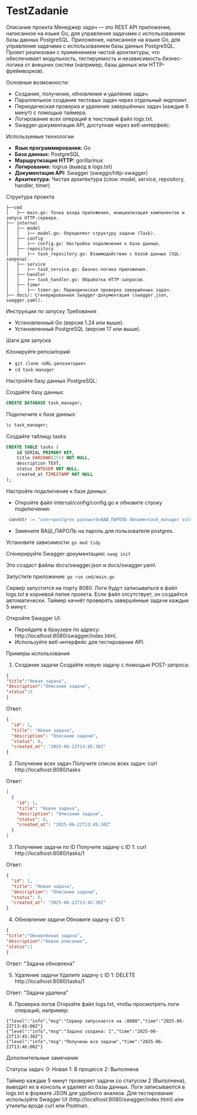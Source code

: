 ﻿# TestZadanie
Описание проекта
Менеджер задач — это REST API приложение, написанное на языке Go, для управления задачами с использованием базы данных PostgreSQL.
Приложение, написанное на языке Go, для управления задачами с использованием базы данных PostgreSQL. Проект реализован с применением чистой архитектуры, что обеспечивает модульность, тестируемость и независимость бизнес-логики от внешних систем (например, базы данных или HTTP-фреймворков). 

Основные возможности:

- Создание, получение, обновление и удаление задач.
- Параллельное создание тестовых задач через отдельный эндпоинт.
- Периодическая проверка и удаление завершённых задач (каждые 5 минут) с помощью таймера.
- Логирование всех операций в текстовый файл logs.txt.
- Swagger-документация API, доступная через веб-интерфейс.

Используемые технологии

- **Язык программирования:** Go
- **База данных:** PostgreSQL
- **Маршрутизация HTTP:** gorilla/mux
- **Логирование:** logrus (вывод в logs.txt)
- **Документация API:** Swagger (swaggo/http-swagger)
- **Архитектура:** Чистая архитектура (слои: model, service, repository, handler, timer)

Структура проекта
```text
├──cmd
│   ├── main.go: Точка входа приложения, инициализация компонентов и запуск HTTP-сервера.
├── internal
│   ├── model
│   │   ├── model.go: Определяет структуру задачи (Task).
│   ├── config
│   │   ├── config.go: Настройка подключения к базе данных.
│   ├── repository
│   │   ├── task_repository.go: Взаимодействие с базой данных (SQL-запросы).
│   ├── service
│   │   ├── task_service.go: Бизнес-логика приложения.
│   ├── handler
│   │   ├── task_handler.go: Обработка HTTP-запросов.
│   ├── timer
│   │   ├── timer.go: Периодическая проверка завершённых задач.
├── docs/: Сгенерированная Swagger-документация (swagger.json, swagger.yaml).
```
Инструкции по запуску
Требования

- Установленный Go (версия 1.24 или выше).
- Установленный PostgreSQL (версия 17 или выше).

Шаги для запуска

Клонируйте репозиторий:
- ```git clone <URL-репозитория>```
- ```cd task-manager```


Настройте базу данных PostgreSQL:

Создайте базу данных:
```SQL
CREATE DATABASE task_manager;
```
Подключите к базе данных:
```SQL
\c task_manager;
```

Создайте таблицу tasks:
```SQL
CREATE TABLE tasks (
    id SERIAL PRIMARY KEY,
    title VARCHAR(255) NOT NULL,
    description TEXT,
    status INTEGER NOT NULL,
    created_at TIMESTAMP NOT NULL
);
```




Настройте подключение к базе данных:

- Откройте файл internal/config/config.go и обновите строку подключения:
```Go
 connStr := "user=postgres password=ВАШ_ПАРОЛЬ dbname=task_manager sslmode=disable"
```

- Замените ВАШ_ПАРОЛЬ на пароль для пользователя postgres.


Установите зависимости:
```go mod tidy```


Сгенерируйте Swagger-документацию:
```swag init```

Это создаст файлы docs/swagger.json и docs/swagger.yaml.

Запустите приложение:
```go run cmd/main.go```


Сервер запустится на порту 8080.
Логи будут записываться в файл logs.txt в корневой папке проекта. Если файл отсутствует, он создаётся автоматически.
Таймер начнёт проверять завершённые задачи каждые 5 минут.


Откройте Swagger UI:

- Перейдите в браузере по адресу: http://localhost:8080/swagger/index.html.
- Используйте веб-интерфейс для тестирования API.



Примеры использования
1. Создание задачи
Создайте новую задачу с помощью POST-запроса:
```JSON
{
"title":"Новая задача",
"description":"Описание задачи",
"status":0
}
```

Ответ:
```JSON
{
  "id": 1,
  "title": "Новая задача",
  "description": "Описание задачи",
  "status": 0,
  "created_at": "2025-06-22T13:45:30Z"
}
```

2. Получение всех задач
Получите список всех задач:
curl http://localhost:8080/tasks

Ответ:
```JSON
[
  {
    "id": 1,
    "title": "Новая задача",
    "description": "Описание задачи",
    "status": 0,
    "created_at": "2025-06-22T13:45:30Z"
  }
]
```
3. Получение задачи по ID
Получите задачу с ID 1:
curl http://localhost:8080/tasks/1

Ответ:
```JSON
{
  "id": 1,
  "title": "Новая задача",
  "description": "Описание задачи",
  "status": 0,
  "created_at": "2025-06-22T13:45:30Z"
}
```

4. Обновление задачи
Обновите задачу с ID 1:
```JSON
{
"title":"Обновлённая задача",
"description":"Новое описание",
"status":1
}
```

Ответ:
"Задача обновлена"

5. Удаление задачи
Удалите задачу с ID 1:
DELETE http://localhost:8080/tasks/1

Ответ:
"Задача удалена"


6. Проверка логов
Откройте файл logs.txt, чтобы просмотреть логи операций, например:
```
{"level":"info","msg":"Сервер запускается на :8080","time":"2025-06-22T13:45:00Z"}
{"level":"info","msg":"Задача создана: 1","time":"2025-06-22T13:45:30Z"}
{"level":"info","msg":"Получены все задачи","time":"2025-06-22T13:46:00Z"}
```
Дополнительные замечания

Статусы задач:
0: Новая
1: В процессе
2: Выполнена

Таймер каждые 5 минут проверяет задачи со статусом 2 (Выполнена), выводит их в консоль и удаляет из базы данных.
Логи записываются в logs.txt в формате JSON для удобного анализа.
Для тестирования используйте Swagger UI (http://localhost:8080/swagger/index.html) или утилиты вроде curl или Postman.

